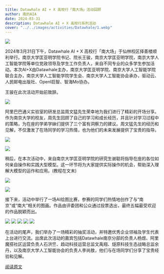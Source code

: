 ```yaml
---
title: Datawhale AI + X 高校行「南大场」活动回顾
author: 南的AIA
date: 2024-03-31
description: Datawhale AI + X 高校行系列活动
cover: "../../images/activities/Datawhale/1.webp"
---
```

![](../../images/activities/Datawhale/1.webp) 

2024年3月31日下午，Datawhale AI + X 高校行「南大场」于仙林校区择善楼顺利举行。南京大学匡亚明学院书记、院长王骏，南京大学匡亚明学院，南京大学人工智能学院等单位党政领导及学生工作负责人，来自不同专业的众多学生参加活动。本次AI+X由Datawhale主办，南京大学匡亚明学院、南京大学人工智能学院联合主办，南京大学人工智能学院学生会、南京大学人工智能协会承办，驱动云、人民邮电出版社、OpenI启智、智海Mo协办。

王骏在此次活动开始前致辞。

![](../../images/activities/Datawhale/2.webp)

阿里巴巴通义实验室的研发总监周文猛先生荣幸地为我们进行了精彩的开场分享。作为南京大学的校友，周先生回顾了自己的学习和成长经历，并且针对学习过程中的策略，为在座的学弟学妹们提供了三个富有洞察力的建议。周文猛先生的经历和见解，不仅激发了在场同学的学习热情，也为他们的未来发展提供了宝贵的指导。

![](../../images/activities/Datawhale/3.webp)

![](../../images/activities/Datawhale/4.webp)

稍后，在本次活动中，来自南京大学匡亚明学院的研究生谢聪将指导在座的各位如何亲自操作和实践大型模型。这一环节将为大家提供实际操作的机会，帮助深入理解大模型的运作和应用。(教程在文末)

![](../../images/activities/Datawhale/5.webp)

![](../../images/activities/Datawhale/6.webp)

接下来，活动中举行了一场AI绘图比赛，参赛的同学们热情地创作了与“南京”或“南大”相关的图画。作品由评委团和公众通过投票选出，最终五幅最受欢迎的作品脱颖而出。

![](../../images/activities/Datawhale/7.jpg)
![](../../images/activities/Datawhale/8.jpg)
![](../../images/activities/Datawhale/9.jpg)
![](../../images/activities/Datawhale/10.jpg)
![](../../images/activities/Datawhale/11.jpg)

在活动的尾声，我们举办了一场精彩的抽奖活动，并特邀优秀企业领袖及学生代表上台进行交流。出席此次活动的嘉宾包括Datawhale南京分部的负责人杨煜、阿里魔搭社区运营负责人石洪竺、趋动科技运营总监文禹翔、燧原科技生态战略总监余丹，以及南京大学人工智能协会的负责人李尚敖，他们与在场同学们分享了宝贵经验和见解。

[阅读原文](https://mp.weixin.qq.com/s/qv2DSNsO4orSkRUeBSPx6g)
